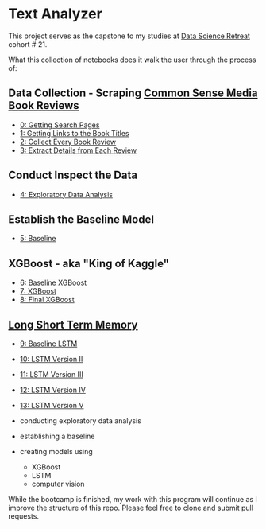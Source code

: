 # Text Analyzer

This project serves as the capstone to my studies at [Data Science Retreat](https://www.datascienceretreat.com/) cohort # 21.

What this collection of notebooks does it walk the user through the process of: 

## Data Collection - Scraping [Common Sense Media Book Reviews](https://www.commonsensemedia.org/book-reviews)
* [0: Getting Search Pages](https://github.com/educatorsRlearners/book-maturity/blob/master/00_get_search_pages.ipynb)
* [1: Getting Links to the Book Titles](https://github.com/educatorsRlearners/book-maturity/blob/master/01_get_title_links.ipynb)
* [2: Collect Every Book Review](https://github.com/educatorsRlearners/book-maturity/blob/master/02_get_book_reviews.ipynb)
* [3: Extract Details from Each Review](https://github.com/educatorsRlearners/book-maturity/blob/master/03_get_book_details.ipynb)

## Conduct Inspect the Data
* [4: Exploratory Data Analysis](https://github.com/educatorsRlearners/book-maturity/blob/master/04_Split_Data_EDA.ipynb)

## Establish the Baseline Model
* [5: Baseline](https://github.com/educatorsRlearners/book-maturity/blob/master/05_baseline.ipynb)

## XGBoost - aka "King of Kaggle"
* [6: Baseline XGBoost](https://github.com/educatorsRlearners/book-maturity/blob/master/06_baseline_xgboost.ipynb)
* [7: XGBoost](https://github.com/educatorsRlearners/book-maturity/blob/master/07_xgboost.ipynb)
* [8: Final XGBoost](https://github.com/educatorsRlearners/book-maturity/blob/master/08_xgboost_concat.ipynb)

## [Long Short Term Memory](https://colah.github.io/posts/2015-08-Understanding-LSTMs/)
* [9: Baseline LSTM](https://github.com/educatorsRlearners/book-maturity/blob/master/09_baseline_lstm.ipynb)
* [10: LSTM Version II](https://github.com/educatorsRlearners/book-maturity/blob/master/10_lstm_title.ipynb)
* [11: LSTM Version III](https://github.com/educatorsRlearners/book-maturity/blob/master/11_lstm_plot.ipynb)
* [12: LSTM Version IV](https://github.com/educatorsRlearners/book-maturity/blob/master/12_lstm_csm_review.ipynb)
* [13: LSTM Version V](https://github.com/educatorsRlearners/book-maturity/blob/master/13_lstm_plot.ipynb)






* conducting exploratory data analysis
* establishing a baseline
* creating models using 
     * XGBoost
     * LSTM
     * computer vision
     
While the bootcamp is finished, my work with this program will continue as I improve the structure of this repo. Please feel free to clone and submit pull requests. 

